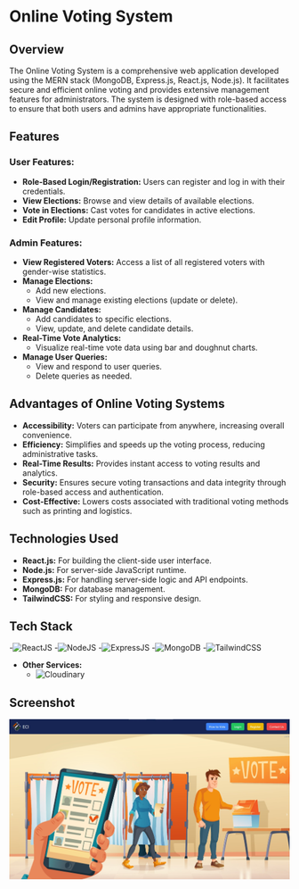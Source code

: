 # Online Voting System

## Overview

The Online Voting System is a comprehensive web application developed using the MERN stack (MongoDB, Express.js, React.js, Node.js). It facilitates secure and efficient online voting and provides extensive management features for administrators. The system is designed with role-based access to ensure that both users and admins have appropriate functionalities.

## Features

### User Features:
- **Role-Based Login/Registration:** Users can register and log in with their credentials.
- **View Elections:** Browse and view details of available elections.
- **Vote in Elections:** Cast votes for candidates in active elections.
- **Edit Profile:** Update personal profile information.

### Admin Features:
- **View Registered Voters:** Access a list of all registered voters with gender-wise statistics.
- **Manage Elections:**
  - Add new elections.
  - View and manage existing elections (update or delete).
- **Manage Candidates:**
  - Add candidates to specific elections.
  - View, update, and delete candidate details.
- **Real-Time Vote Analytics:**
  - Visualize real-time vote data using bar and doughnut charts.
- **Manage User Queries:**
  - View and respond to user queries.
  - Delete queries as needed.

## Advantages of Online Voting Systems

- **Accessibility:** Voters can participate from anywhere, increasing overall convenience.
- **Efficiency:** Simplifies and speeds up the voting process, reducing administrative tasks.
- **Real-Time Results:** Provides instant access to voting results and analytics.
- **Security:** Ensures secure voting transactions and data integrity through role-based access and authentication.
- **Cost-Effective:** Lowers costs associated with traditional voting methods such as printing and logistics.

## Technologies Used

- **React.js:** For building the client-side user interface.
- **Node.js:** For server-side JavaScript runtime.
- **Express.js:** For handling server-side logic and API endpoints.
- **MongoDB:** For database management.
- **TailwindCSS:** For styling and responsive design.

## Tech Stack
-![ReactJS](https://img.shields.io/badge/ReactJS-61DAFB?style=for-the-badge&logo=react&logoColor=white)
-![NodeJS](https://img.shields.io/badge/Node.js-339933?style=for-the-badge&logo=node.js&logoColor=white)
-![ExpressJS](https://img.shields.io/badge/Express.js-000000?style=for-the-badge&logo=express&logoColor=white)
-![MongoDB](https://img.shields.io/badge/MongoDB-47A248?style=for-the-badge&logo=mongodb&logoColor=white)
-![TailwindCSS](https://img.shields.io/badge/TailwindCSS-06B6D4?style=for-the-badge&logo=tailwindcss&logoColor=white)

- **Other Services:**
  - ![Cloudinary](https://img.shields.io/badge/-Cloudinary-3448C5?logo=cloudinary&logoColor=white)

## Screenshot

![Home Page](./frontend/src/assets/logo.jpg)


